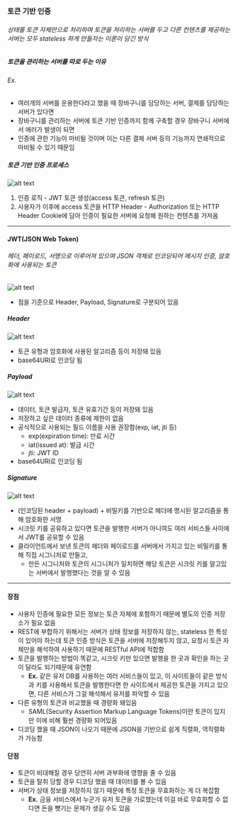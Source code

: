 ### 토큰 기반 인증

###### 상태를 토큰 자체만으로 처리하며 토큰을 처리하는 서버를 두고 다른 컨텐츠를 제공하는 서버는 모두 stateless 하게 만들자는 이론이 담긴 방식

##### 토큰을 관리하는 서버를 따로 두는 이유

###### Ex.

- 여러개의 서버를 운용한다라고 했을 때 장바구니를 담당하는 서버, 결제를 담당하는 서버가 있다면
- 장바구니를 관리하는 서버에 토큰 기반 인증까지 함께 구축할 경우 장바구니 서버에서 에러가 발생이 되면
- 인증에 관한 기능이 마비될 것이며 이는 다른 결제 서버 등의 기능까지 연쇄적으로 마비될 수 있기 때문임

##### 토큰 기반 인증 프로세스

![alt text](<스크린샷 2025-02-04 오후 3.46.34.png>)

1. 인증 로직 - JWT 토큰 생성(access 토큰, refresh 토큰)
2. 사용자가 이후에 access 토큰을 HTTP Header - Authorization 또는 HTTP Header Cookie에 담아 인증이 필요한 서버에 요청해 원하는 컨텐츠를 가져옴

---

#### JWT(JSON Web Token)

###### 헤더, 페이로드, 서명으로 이루어져 있으며 JSON 객체로 인코딩되어 메시지 인증, 암호화에 사용되는 토큰

![alt text](<스크린샷 2025-02-04 오후 3.51.47.png>)

- 점을 기준으로 Header, Payload, Signature로 구분되어 있음

##### Header

![alt text](<스크린샷 2025-02-04 오후 3.52.41.png>)

- 토큰 유형과 암호화에 사용된 알고리즘 등이 저장돼 있음
- base64URI로 인코딩 됨

##### Payload

![alt text](<스크린샷 2025-02-04 오후 3.54.56.png>)

- 데이터, 토큰 발급자, 토큰 유효기간 등이 저장돼 있음
- 저장하고 싶은 데이터 종류에 제한이 없음
- 공식적으로 사용되는 필드 이름을 사용 권장함(exp, iat, jti 등)
  - exp(expiration time): 만료 시간
  - iat(issued at): 발급 시간
  - jti: JWT ID
- base64URI로 인코딩 됨

##### Signature

![alt text](<스크린샷 2025-02-04 오후 3.56.03.png>)

- (인코딩된 header + payload) + 비밀키를 기반으로 헤더에 명시된 알고리즘을 통해 암호화한 서명
- 시크릿 키를 공유하고 있다면 토큰을 발행한 서버가 아니여도 여러 서비스들 사이에서 JWT를 공유할 수 있음
- 클라이언트에서 보낸 토큰의 헤더와 페이로드를 서버에서 가지고 있는 비밀키를 통해 직접 시그니처로 만들고,
  - 만든 시그니처와 토큰의 시그니처가 일치하면 해당 토큰은 시크릿 키를 알고있는 서버에서 발행했다는 것을 알 수 있음

---

#### 장점

- 사용자 인증에 필요한 모든 정보는 토큰 자체에 포함하기 때문에 별도의 인증 저장소가 필요 없음
- REST에 부합하기 위해서는 서버가 상태 정보를 저장하지 않는, stateless 한 특성이 있어야 하는데 토큰 인증 방식은 토큰을 서버에 저장해두지 않고, 요청시 토큰 자체만을 해석하여 사용하기 때문에 RESTful API에 적합함
- 토큰을 발행하는 방법이 똑같고, 시크릿 키만 있으면 발행을 한 곳과 확인을 하는 곳이 달라도 되기때문에 유연함
  - **Ex.** 같은 유저 DB를 사용하는 여러 서비스들이 있고, 이 사이트들이 같은 방식과 키를 사용해서 토큰을 발행한다면 한 사이트에서 제공한 토큰을 가지고 있으면, 다른 서비스가 그걸 해석해서 유저를 파악할 수 있음
- 다른 유형의 토큰과 비교했을 때 경량화 돼있음
  - SAML(Security Assertion Markup Language Tokens)이란 토큰이 있지만 이에 비해 훨씬 경량화 되어있음
- 디코딩 했을 때 JSON이 나오기 때문에 JSON을 기반으로 쉽게 직렬화, 역직렬화가 가능함

#### 단점

- 토큰이 비대해질 경우 당연히 서버 과부화에 영향을 줄 수 있음
- 토큰을 탈취 당할 경우 디코딩 했을 때 데이터를 볼 수 있음
- 서버가 상태 정보를 저장하지 않기 때문에 특정 토큰을 무효화하는 게 더 복잡함
  - **Ex.** 금융 서비스에서 누군가 유저 토큰을 가로챘는데 이걸 바로 무효화할 수 없다면 돈을 뺏기는 문제가 생길 수도 있음

